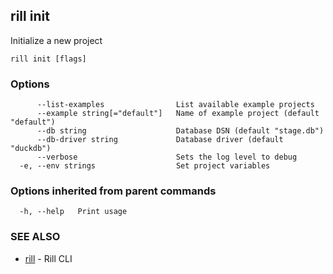 ## rill init

Initialize a new project

```
rill init [flags]
```

### Options

```
      --list-examples                List available example projects
      --example string[="default"]   Name of example project (default "default")
      --db string                    Database DSN (default "stage.db")
      --db-driver string             Database driver (default "duckdb")
      --verbose                      Sets the log level to debug
  -e, --env strings                  Set project variables
```

### Options inherited from parent commands

```
  -h, --help   Print usage
```

### SEE ALSO

* [rill](rill.md)	 - Rill CLI


